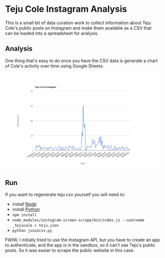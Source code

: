 # Teju Cole Instagram Analysis

This is a small bit of data curation work to collect information about Teju 
Cole's public posts on Instagram and make them available as a CSV that can 
be loaded into a spreadsheet for analysis.

## Analysis

One thing that's easy to do once you have the CSV data is generate a chart
of Cole's activity over time using Google Sheets:

![posts-per-day](https://raw.githubusercontent.com/edsu/teju-instagram/master/posts-per-day.png)

## Run

If you want to regenerate teju.csv yourself you will need to:

* install [Node]
* install [Python]
* `npm install`
* `node_modules/instagram-screen-scrape/bin/index.js --username _tejucole > teju.json` 
* `python json2csv.py`

FWIW, I initially tried to use the Instagram API, but you have to create an app to authenticate, and the app is in the sandbox, so it can't see Teju's public posts. So it was easier to scrape the public website in this case.

[Node]: http://nodejs.orgk
[Python]: http://python.org
